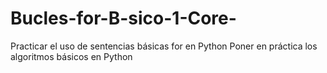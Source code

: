 # Bucles-for-B-sico-1-Core-
Practicar el uso de sentencias básicas for en Python Poner en práctica los algoritmos básicos en Python
